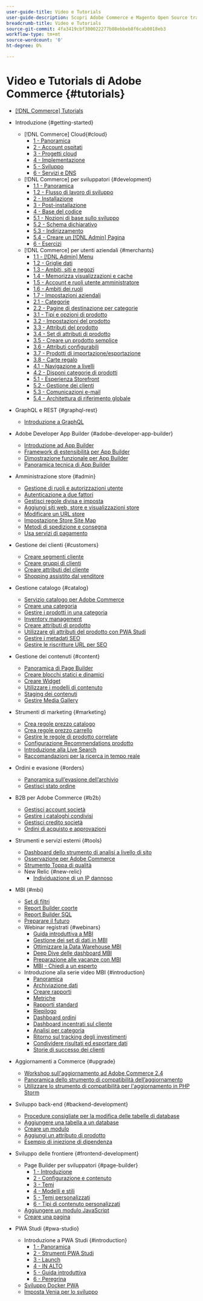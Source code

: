 ```yaml
---
user-guide-title: Video e Tutorials
user-guide-description: Scopri Adobe Commerce e Magento Open Source tramite video ed esercitazioni.
breadcrumb-title: Video e Tutorials
source-git-commit: 4fa3419cbf300022277b08ebbeb8f6cab0018eb3
workflow-type: tm+mt
source-wordcount: '0'
ht-degree: 0%

---
```



# Video e Tutorials di Adobe Commerce {#tutorials}

+ [[!DNL Commerce] Tutorials](overview.md)
+ Introduzione {#getting-started}
   + [!DNL Commerce] Cloud{#cloud}
      + [1 - Panoramica](../cloud/1-overview.md)
      + [2 - Account ospitati](../cloud/2-accounts.md)
      + [3 - Progetti cloud](../cloud/3-projects.md)
      + [4 - Implementazione](../cloud/4-deployment.md)
      + [5 - Sviluppo](../cloud/5-dev-config.md)
      + [6 - Servizi e DNS](../cloud/6-launch.md)
   + [!DNL Commerce] per sviluppatori {#development}
      + [1.1 - Panoramica](../backend-development/backend-1-1-overview.md)
      + [1.2 - Flusso di lavoro di sviluppo](../backend-development/backend-1-2-workflow.md)
      + [2 - Installazione](../backend-development/backend-2-install.md)
      + [3 - Post-installazione](../backend-development/backend-3-post-install.md)
      + [4 - Base del codice](../backend-development/backend-4-code-base.md)
      + [5.1 - Nozioni di base sullo sviluppo](../backend-development/backend-5-1-dev-basics.md)
      + [5.2 - Schema dichiarativo](../backend-development/backend-5-2-declarative-schema.md)
      + [5.3 - Indirizzamento](../backend-development/backend-5-3-routing.md)
      + [5.4 - Creare un [!DNL Admin] Pagina](../backend-development/backend-5-4-admin-page.md)
      + [6 - Esercizi](../backend-development/backend-6-practice.md)
   + [!DNL Commerce] per utenti aziendali {#merchants}
      + [1,1 - [!DNL Admin] Menu](../site-management/introduction/1-1-menus.md)
      + [1.2 - Griglie dati](../site-management/introduction/1-2-data-grids.md)
      + [1.3 - Ambiti, siti e negozi](../site-management/introduction/1-3-apps-scopes-sites-stores.md)
      + [1.4 - Memorizza visualizzazioni e cache](../site-management/introduction/1-4-store-views-cache.md)
      + [1.5 - Account e ruoli utente amministratore](../site-management/introduction/1-5-users-roles.md)
      + [1.6 - Ambiti dei ruoli](../site-management/introduction/1-6-role-scopes.md)
      + [1.7 - Impostazioni aziendali](../site-management/introduction/1-7-business-settings.md)
      + [2.1 - Categorie](../site-management/introduction/2-1-categories.md)
      + [2.2 - Pagine di destinazione per categorie](../site-management/introduction/2-2-category-landing-page.md)
      + [3.1 - Tipi e opzioni di prodotto](../site-management/introduction/3-1-product-types-options.md)
      + [3.2 - Impostazioni del prodotto](../site-management/introduction/3-2-product-settings.md)
      + [3.3 - Attributi del prodotto](../site-management/introduction/3-3-product-attributes.md)
      + [3.4 - Set di attributi di prodotto](../site-management/introduction/3-4-product-attribute-sets.md)
      + [3.5 - Creare un prodotto semplice](../site-management/introduction/3-5-create-simple-product.md)
      + [3.6 - Attributi configurabili](../site-management/introduction/3-6-configurable-attributes.md)
      + [3.7 - Prodotti di importazione/esportazione](../site-management/introduction/3-7-import-export-products.md)
      + [3.8 - Carte regalo](../site-management/introduction/3-8-gift-cards.md)
      + [4.1 - Navigazione a livelli](../site-management/introduction/4-1-layered-navigation.md)
      + [4.2 - Disponi categorie di prodotti](../site-management/introduction/4-2-arrange-product-categories.md)
      + [5.1 - Esperienza Storefront](../site-management/introduction/5-1-storefront-experience.md)
      + [5.2 - Gestione dei clienti](../site-management/introduction/5-2-customer-management.md)
      + [5.3 - Comunicazioni e-mail](../site-management/introduction/5-3-store-communications.md)
      + [5.4 - Architettura di riferimento globale](https://experienceleague.adobe.com/docs/commerce-operations/implementation-playbook/architecture/global-reference.html)



+ GraphQL e REST {#graphql-rest}
   + [Introduzione a GraphQL](https://experienceleague.adobe.com/docs/commerce-learn/graphql-rest/getting-started-graphql.html)

+ Adobe Developer App Builder {#adobe-developer-app-builder}
   + [Introduzione ad App Builder](../app-builder/introduction-to-app-builder.md)
   + [Framework di estensibilità per App Builder](../app-builder/extensibility-framework-commerce-eventing.md)
   + [Dimostrazione funzionale per App Builder](../app-builder/app-builder-functional-demonstration.md)
   + [Panoramica tecnica di App Builder](../app-builder/app-builder-technical-overview.md)

+ Amministrazione store {#admin}
   + [Gestione di ruoli e autorizzazioni utente](../site-management/users-roles-permissions.md)
   + [Autenticazione a due fattori](../site-management/two-factor-authentication.md)
   + [Gestisci regole divisa e imposta](../site-management/currency-tax-rules.md)
   + [Aggiungi siti web, store e visualizzazioni store](../site-management/add-websites-stores-views.md)
   + [Modificare un URL store](../site-management/change-store-url.md)
   + [Impostazione Store Site Map](../site-management/site-map-setup.md)
   + [Metodi di spedizione e consegna](../site-management/shipping-delivery.md)
   + [Usa servizi di pagamento](../site-management/payment-services.md)


+ Gestione dei clienti {#customers}
   + [Creare segmenti cliente](../site-management/customer-segments.md)
   + [Creare gruppi di clienti](../site-management/customer-groups.md)
   + [Creare attributi del cliente](../site-management/customer-attributes.md)
   + [Shopping assistito dal venditore](../site-management/seller-assisted-shopping.md)

+ Gestione catalogo {#catalog}
   + [Servizio catalogo per Adobe Commerce](../site-management/catalog-service.md)
   + [Creare una categoria](../site-management/category-create.md)
   + [Gestire i prodotti in una categoria](../site-management/category-products.md)
   + [Inventory management](../site-management/inventory-management.md)
   + [Creare attributi di prodotto](../site-management/product-attributes-create.md)
   + [Utilizzare gli attributi del prodotto con PWA Studi](../site-management/product-attributes-pwa.md)
   + [Gestire i metadati SEO](../site-management/seo-metadata.md)
   + [Gestire le riscritture URL per SEO](../site-management/seo-url-rewrites.md)

+ Gestione dei contenuti {#content}
   + [Panoramica di Page Builder](../site-management/page-builder-overview.md)
   + [Creare blocchi statici e dinamici](../site-management/static-dynamic-blocks.md)
   + [Creare Widget](../site-management/widgets.md)
   + [Utilizzare i modelli di contenuto](../site-management/content-templates.md)
   + [Staging dei contenuti](../site-management/content-staging.md)
   + [Gestire Media Gallery](../site-management/media-gallery.md)

+ Strumenti di marketing {#marketing}
   + [Crea regole prezzo catalogo](../site-management/catalog-price-rules.md)
   + [Crea regole prezzo carrello](../site-management/cart-price-rules.md)
   + [Gestire le regole di prodotto correlate](../site-management/related-product-rules.md)
   + [Configurazione Recommendations prodotto](../site-management/product-recommendations.md)
   + [Introduzione alla Live Search](../site-management/live-search.md)
   + [Raccomandazioni per la ricerca in tempo reale](../site-management/live-search-recommendations.md)

+ Ordini e evasione {#orders}
   + [Panoramica sull’evasione dell’archivio](../site-management/store-fulfillment.md)
   + [Gestisci stato ordine](../site-management/order-status.md)

+ B2B per Adobe Commerce {#b2b}
   + [Gestisci account società](../b2b/company-accounts.md)
   + [Gestire i cataloghi condivisi](../b2b/shared-catalogs.md)
   + [Gestisci credito società](../b2b/company-credit.md)
   + [Ordini di acquisto e approvazioni](../b2b/purchase-orders.md)

+ Strumenti e servizi esterni {#tools}
   + [Dashboard dello strumento di analisi a livello di sito](../tools/site-wide-analysis-tool.md)
   + [Osservazione per Adobe Commerce](../tools/observation-tool.md)
   + [Strumento Toppa di qualità](../tools/quality-patch-tool.md)
   + New Relic {#new-relic}
      + [Individuazione di un IP dannoso](../new-relic/malicious-ip.md)

+ MBI {#mbi}
   + [Set di filtri](../business-intelligence/filter-sets.md)
   + [Report Builder coorte](../business-intelligence/cohort-report-builder.md)
   + [Report Builder SQL](../business-intelligence/sql-report-builder.md)
   + [Preparare il futuro](../business-intelligence/prepare-for-future.md)
   + Webinar registrati {#webinars}
      + [Guida introduttiva a MBI](https://experienceleague.adobe.com/docs/commerce-events/events/mbi/2021/getting-started.html)
      + [Gestione dei set di dati in MBI](https://experienceleague.adobe.com/docs/commerce-events/events/mbi/2022/manage-data-sets.html)
      + [Ottimizzare la Data Warehouse MBI](https://experienceleague.adobe.com/docs/commerce-events/events/mbi/2021/optimize-data-warehouse.html)
      + [Deep Dive delle dashboard MBI](https://experienceleague.adobe.com/docs/commerce-events/events/mbi/2021/dashboards-deep-dive.html)
      + [Preparazione alle vacanze con MBI](https://experienceleague.adobe.com/docs/commerce-events/events/mbi/2021/holiday-readiness.html)
      + [MBI - Chiedi a un esperto](https://experienceleague.adobe.com/docs/commerce-events/events/mbi/2021/ask-expert.html)
   + Introduzione alla serie video MBI {#introduction}
      + [Panoramica](../business-intelligence/1-overview.md)
      + [Archiviazione dati](../business-intelligence/2-data-warehousing.md)
      + [Creare rapporti](../business-intelligence/3-build-reports.md)
      + [Metriche](../business-intelligence/4-metrics.md)
      + [Rapporti standard](../business-intelligence/5-standard-reports.md)
      + [Riepilogo](../business-intelligence/6-executive-summary-dashboard.md)
      + [Dashboard ordini](../business-intelligence/7-orders-dashboard.md)
      + [Dashboard incentrati sul cliente](../business-intelligence/8-customer-focused-dashboards.md)
      + [Analisi per categoria](../business-intelligence/9-category-analysis.md)
      + [Ritorno sul tracking degli investimenti](../business-intelligence/10-roi-tracking.md)
      + [Condividere risultati ed esportare dati](../business-intelligence/11-share-results-export-data.md)
      + [Storie di successo dei clienti](../business-intelligence/12-customer-success.md)

+ Aggiornamenti a Commerce {#upgrade}
   + [Workshop sull&#39;aggiornamento ad Adobe Commerce 2.4](../upgrade/2.4-upgrade-workshop.md)
   + [Panoramica dello strumento di compatibilità dell’aggiornamento](../upgrade/upgrade-compatibility-tool-overview.md)
   + [Utilizzare lo strumento di compatibilità per l&#39;aggiornamento in PHP Storm](../upgrade/uct-phpstorm.md)

+ Sviluppo back-end {#backend-development}
   + [Procedure consigliate per la modifica delle tabelle di database](https://experienceleague.adobe.com/docs/commerce-operations/implementation-playbook/best-practices/development/modifying-core-and-third-party-tables.html)
   + [Aggiungere una tabella a un database](../backend-development/new-db-table.md)
   + [Creare un modulo](../backend-development/create-module.md)
   + [Aggiungi un attributo di prodotto](../backend-development/add-product-attribute.md)
   + [Esempio di iniezione di dipendenza](../backend-development/dependency-injection.md)

+ Sviluppo delle frontiere {#frontend-development}
   + Page Builder per sviluppatori {#page-builder}
      + [1 - Introduzione](../frontend-development/page-builder/1-intro-case-studies.md)
      + [2 - Configurazione e contenuto](../frontend-development/page-builder/2-config-create-content.md)
      + [3 - Temi](../frontend-development/page-builder/3-themes.md)
      + [4 - Modelli e stili](../frontend-development/page-builder/4-admin-templates-apply-styles.md)
      + [5 - Temi personalizzati](../frontend-development/page-builder/5-customize-theme.md)
      + [6 - Tipi di contenuto personalizzati](../frontend-development/page-builder/6-custom-content-types.md)
   + [Aggiungere un modulo JavaScript](../frontend-development/add-javascript-module.md)
   + [Creare una pagina](../frontend-development/create-page.md)

+ PWA Studi {#pwa-studio}
   + Introduzione a PWA Studi {#introduction}
      + [1 - Panoramica](../pwa/introduction/1-overview.md)
      + [2 - Strumenti PWA Studi](../pwa/introduction/2-pwa-studio-tools.md)
      + [3 - Launch](../pwa/introduction/3-launch.md)
      + [4 - IN ALTO](../pwa/introduction/4-upward.md)
      + [5 - Guida introduttiva](../pwa/introduction/5-getting-started.md)
      + [6 - Peregrina](../pwa/introduction/6-peregrine.md)
   + [Sviluppo Docker PWA](../pwa/pwa-docker-development.md)
   + [Imposta Venia per lo sviluppo](../pwa/set-up-venia-for-dev.md)
